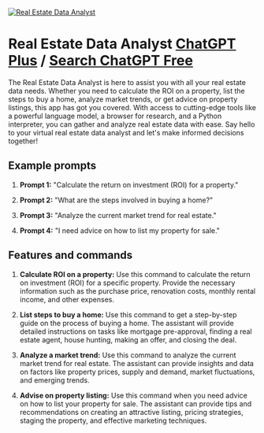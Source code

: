 
[![Real Estate Data Analyst](https://files.oaiusercontent.com/file-3mMvZk8qiFtYlYpJ4BOv3YPs?se=2123-10-17T01%3A02%3A03Z&sp=r&sv=2021-08-06&sr=b&rscc=max-age%3D31536000%2C%20immutable&rscd=attachment%3B%20filename%3D2cd3307f-3be1-43a7-accf-3306e4a557d4.png&sig=FWzCHRVNdu%2BuSJZMsctwGzYsrXZYmyLNZEKvbGPPZf8%3D)](https://chat.openai.com/g/g-MdyJv5LOu-real-estate-data-analyst)

# Real Estate Data Analyst [ChatGPT Plus](https://chat.openai.com/g/g-MdyJv5LOu-real-estate-data-analyst) / [Search ChatGPT Free](https://gptcall.net/index.html#/?search=Real%20Estate%20Data%20Analyst)

The Real Estate Data Analyst is here to assist you with all your real estate data needs. Whether you need to calculate the ROI on a property, list the steps to buy a home, analyze market trends, or get advice on property listings, this app has got you covered. With access to cutting-edge tools like a powerful language model, a browser for research, and a Python interpreter, you can gather and analyze real estate data with ease. Say hello to your virtual real estate data analyst and let's make informed decisions together!

## Example prompts

1. **Prompt 1:** "Calculate the return on investment (ROI) for a property."

2. **Prompt 2:** "What are the steps involved in buying a home?"

3. **Prompt 3:** "Analyze the current market trend for real estate."

4. **Prompt 4:** "I need advice on how to list my property for sale."

## Features and commands

1. **Calculate ROI on a property:** Use this command to calculate the return on investment (ROI) for a specific property. Provide the necessary information such as the purchase price, renovation costs, monthly rental income, and other expenses.

2. **List steps to buy a home:** Use this command to get a step-by-step guide on the process of buying a home. The assistant will provide detailed instructions on tasks like mortgage pre-approval, finding a real estate agent, house hunting, making an offer, and closing the deal.

3. **Analyze a market trend:** Use this command to analyze the current market trend for real estate. The assistant can provide insights and data on factors like property prices, supply and demand, market fluctuations, and emerging trends.

4. **Advise on property listing:** Use this command when you need advice on how to list your property for sale. The assistant can provide tips and recommendations on creating an attractive listing, pricing strategies, staging the property, and effective marketing techniques.



